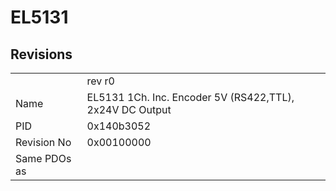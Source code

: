 # EL5131

## Revisions
<table>
<tr>
<td></td>
<td>rev r0</td>
</tr>
<tr>
<td>Name</td>
<td>EL5131 1Ch. Inc. Encoder 5V (RS422,TTL), 2x24V DC Output</td>
</tr>
<tr>
<td>PID</td>
<td>0x140b3052</td>
</tr>
<tr>
<td>Revision No</td>
<td>0x00100000</td>
</tr>
<tr>
<td>Same PDOs as</td>
<td></td>
</tr>
</table>
